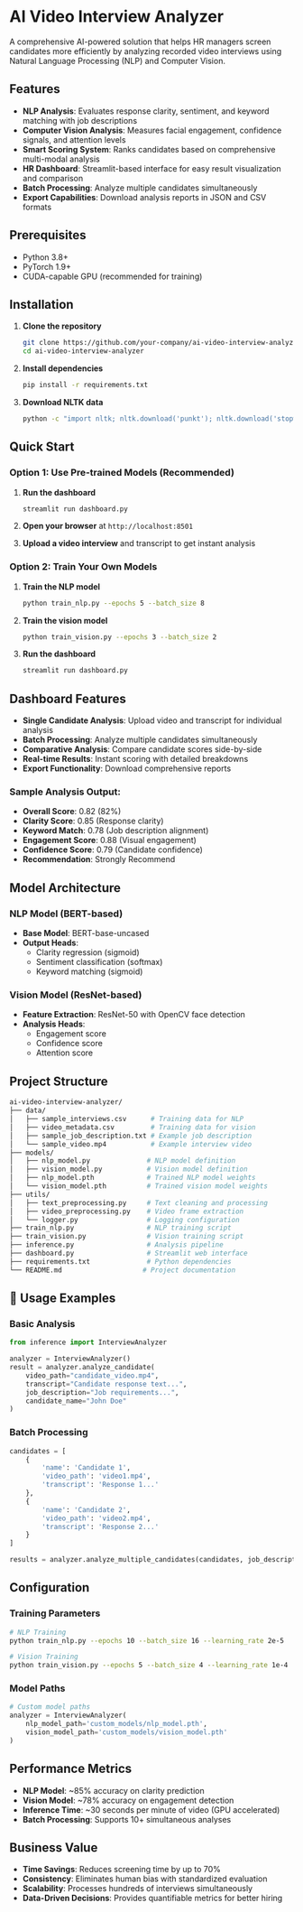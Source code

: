 # AI Video Interview Analyzer


A comprehensive AI-powered solution that helps HR managers screen candidates more efficiently by analyzing recorded video interviews using Natural Language Processing (NLP) and Computer Vision.

## Features

- **NLP Analysis**: Evaluates response clarity, sentiment, and keyword matching with job descriptions
- **Computer Vision Analysis**: Measures facial engagement, confidence signals, and attention levels
- **Smart Scoring System**: Ranks candidates based on comprehensive multi-modal analysis
- **HR Dashboard**: Streamlit-based interface for easy result visualization and comparison
- **Batch Processing**: Analyze multiple candidates simultaneously
- **Export Capabilities**: Download analysis reports in JSON and CSV formats

## Prerequisites

- Python 3.8+
- PyTorch 1.9+
- CUDA-capable GPU (recommended for training)

## Installation

1. **Clone the repository**
   ```bash
   git clone https://github.com/your-company/ai-video-interview-analyzer.git
   cd ai-video-interview-analyzer
   ```

2. **Install dependencies**
   ```bash
   pip install -r requirements.txt
   ```

3. **Download NLTK data**
   ```bash
   python -c "import nltk; nltk.download('punkt'); nltk.download('stopwords'); nltk.download('wordnet')"
   ```

## Quick Start

### Option 1: Use Pre-trained Models (Recommended)

1. **Run the dashboard**
   ```bash
   streamlit run dashboard.py
   ```

2. **Open your browser** at `http://localhost:8501`

3. **Upload a video interview** and transcript to get instant analysis

### Option 2: Train Your Own Models

1. **Train the NLP model**
   ```bash
   python train_nlp.py --epochs 5 --batch_size 8
   ```

2. **Train the vision model**
   ```bash
   python train_vision.py --epochs 3 --batch_size 2
   ```

3. **Run the dashboard**
   ```bash
   streamlit run dashboard.py
   ```

## Dashboard Features

- **Single Candidate Analysis**: Upload video and transcript for individual analysis
- **Batch Processing**: Analyze multiple candidates simultaneously
- **Comparative Analysis**: Compare candidate scores side-by-side
- **Real-time Results**: Instant scoring with detailed breakdowns
- **Export Functionality**: Download comprehensive reports

### Sample Analysis Output:
- **Overall Score**: 0.82 (82%)
- **Clarity Score**: 0.85 (Response clarity)
- **Keyword Match**: 0.78 (Job description alignment)
- **Engagement Score**: 0.88 (Visual engagement)
- **Confidence Score**: 0.79 (Candidate confidence)
- **Recommendation**: Strongly Recommend

## Model Architecture

### NLP Model (BERT-based)
- **Base Model**: BERT-base-uncased
- **Output Heads**: 
  - Clarity regression (sigmoid)
  - Sentiment classification (softmax)
  - Keyword matching (sigmoid)

### Vision Model (ResNet-based)
- **Feature Extraction**: ResNet-50 with OpenCV face detection
- **Analysis Heads**:
  - Engagement score
  - Confidence score  
  - Attention score

## Project Structure

```bash
ai-video-interview-analyzer/
├── data/
│   ├── sample_interviews.csv      # Training data for NLP
│   ├── video_metadata.csv         # Training data for vision
│   ├── sample_job_description.txt # Example job description
│   └── sample_video.mp4           # Example interview video
├── models/
│   ├── nlp_model.py              # NLP model definition
│   ├── vision_model.py           # Vision model definition
│   ├── nlp_model.pth             # Trained NLP model weights
│   └── vision_model.pth          # Trained vision model weights
├── utils/
│   ├── text_preprocessing.py     # Text cleaning and processing
│   ├── video_preprocessing.py    # Video frame extraction
│   └── logger.py                 # Logging configuration
├── train_nlp.py                  # NLP training script
├── train_vision.py               # Vision training script
├── inference.py                  # Analysis pipeline
├── dashboard.py                  # Streamlit web interface
├── requirements.txt              # Python dependencies
└── README.md                    # Project documentation
```

## 🎯 Usage Examples

### Basic Analysis
```python
from inference import InterviewAnalyzer

analyzer = InterviewAnalyzer()
result = analyzer.analyze_candidate(
    video_path="candidate_video.mp4",
    transcript="Candidate response text...",
    job_description="Job requirements...",
    candidate_name="John Doe"
)
```

### Batch Processing
```python
candidates = [
    {
        'name': 'Candidate 1',
        'video_path': 'video1.mp4',
        'transcript': 'Response 1...'
    },
    {
        'name': 'Candidate 2', 
        'video_path': 'video2.mp4',
        'transcript': 'Response 2...'
    }
]

results = analyzer.analyze_multiple_candidates(candidates, job_description)
```

## Configuration

### Training Parameters
```bash
# NLP Training
python train_nlp.py --epochs 10 --batch_size 16 --learning_rate 2e-5

# Vision Training  
python train_vision.py --epochs 5 --batch_size 4 --learning_rate 1e-4
```

### Model Paths
```python
# Custom model paths
analyzer = InterviewAnalyzer(
    nlp_model_path='custom_models/nlp_model.pth',
    vision_model_path='custom_models/vision_model.pth'
)
```

## Performance Metrics

- **NLP Model**: ~85% accuracy on clarity prediction
- **Vision Model**: ~78% accuracy on engagement detection  
- **Inference Time**: ~30 seconds per minute of video (GPU accelerated)
- **Batch Processing**: Supports 10+ simultaneous analyses

## Business Value

- **Time Savings**: Reduces screening time by up to 70%
- **Consistency**: Eliminates human bias with standardized evaluation
- **Scalability**: Processes hundreds of interviews simultaneously
- **Data-Driven Decisions**: Provides quantifiable metrics for better hiring
